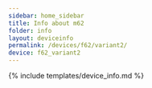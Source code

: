```yaml
---
sidebar: home_sidebar
title: Info about m62
folder: info
layout: deviceinfo
permalink: /devices/f62/variant2/
device: f62_variant2
---
```

{% include templates/device_info.md %}
